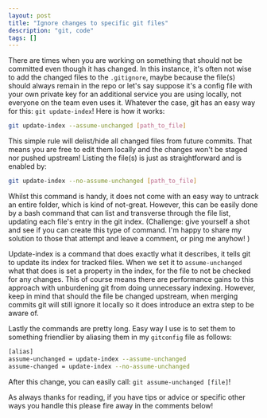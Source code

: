 ```yaml
---
layout: post
title: "Ignore changes to specific git files"
description: "git, code"
tags: []
---
```


There are times when you are working on something that should not be committed even though it has changed. In this instance, it's often not wise to add the changed files to the `.gitignore`, maybe because the file(s) should always remain in the repo or let's say suppose it's a config file with your own private key for an additional service you are using locally, not everyone on the team even uses it. Whatever the case, git has an easy way for this: `git update-index`! Here is how it works:

```bash
git update-index --assume-unchanged [path_to_file]
```

This simple rule will delist/hide all changed files from future commits. That means you are free to edit them locally and the changes won't be staged nor pushed upstream! Listing the file(s) is just as straightforward and is enabled by:

```bash
git update-index --no-assume-unchanged [path_to_file]
```

Whilst this command is handy, it does not come with an easy way to untrack an entire folder, which is kind of not-great. However, this can be easily done by a bash command that can list and transverse through the file list, updating each file's entry in the git index. (Challenge: give yourself a shot and see if you can create this type of command. I'm happy to share my solution to those that attempt and leave a comment, or ping me anyhow! )

Update-index is a command that does exactly what it describes, it tells git to update its index for tracked files. When we set it to `assume-unchanged` what that does is set a property in the index, for the file to not be checked for any changes. This of course means there are performance gains to this approach with unburdening git from doing unnecessary indexing. However, keep in mind that should the file be changed upstream, when merging commits git will still ignore it locally so it does introduce an extra step to be aware of.

Lastly the commands are pretty long. Easy way I use is to set them to something friendlier by aliasing them in my `gitconfig` file as follows:

```bash
[alias]
assume-unchanged = update-index --assume-unchanged
assume-changed = update-index --no-assume-unchanged
```

After this change, you can easily call: `git assume-unchanged [file]`!

As always thanks for reading, if you have tips or advice or specific other ways you handle this please fire away in the comments below!

<!--more-->
